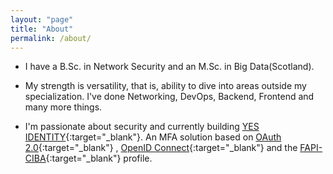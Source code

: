 ```yaml
---
layout: "page"
title: "About"
permalink: /about/
---
```


* I have a B.Sc. in Network Security and an M.Sc. in Big Data(Scotland).

* My strength is versatility, that is, ability to dive into areas outside my specialization. I've done Networking, DevOps, Backend, Frontend and many more things.

* I'm passionate about security and currently building [YES IDENTITY](https://yesidentity.com/){:target="_blank"}. An MFA solution based
  on [OAuth 2.0](https://datatracker.ietf.org/doc/html/rfc6749){:target="_blank"}
  , [OpenID Connect](https://openid.net/specs/openid-connect-core-1_0.html){:target="_blank"} and
  the [FAPI-CIBA](https://openid.net/specs/openid-financial-api-ciba-wd-02.html){:target="_blank"} profile.
